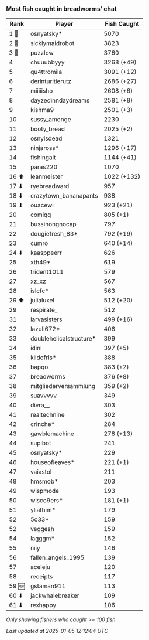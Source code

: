### Most fish caught in breadworms' chat
| Rank | Player | Fish Caught |
|------|--------|-----------|
| 1 🥇  | osnyatsky*  | 5070 |
| 2 🥈  | sicklymaidrobot  | 3823 |
| 3 🥉  | puzzlow  | 3760 |
| 4  | chuuubbyyy  | 3268 (+49) |
| 5  | qu4ttromila  | 3091 (+12) |
| 6  | derinturitierutz  | 2686 (+27) |
| 7  | miiiiisho  | 2608 (+6) |
| 8  | dayzedinndaydreams  | 2581 (+8) |
| 9  | kishma9  | 2501 (+3) |
| 10  | sussy_amonge  | 2230 |
| 11  | booty_bread  | 2025 (+2) |
| 12  | osnyisdead  | 1321 |
| 13  | ninjaross*  | 1296 (+17) |
| 14  | fishingalt  | 1144 (+41) |
| 15  | paras220  | 1070 |
| 16 ⬆ | leanmeister  | 1022 (+132) |
| 17 ⬇ | ryebreadward  | 957 |
| 18 ⬇ | crazytown_bananapants  | 938 |
| 19 ⬇ | ouacewi  | 923 (+21) |
| 20  | comiqq  | 805 (+1) |
| 21  | bussinongnocap  | 797 |
| 22  | dougiefresh_83*  | 792 (+19) |
| 23  | cumro  | 640 (+14) |
| 24 ⬇ | kaasppeerr  | 626 |
| 25  | xth49*  | 619 |
| 26  | trident1011  | 579 |
| 27  | xz_xz  | 567 |
| 28  | islcfc*  | 563 |
| 29 ⬆ | julialuxel  | 512 (+20) |
| 29  | respirate_  | 512 |
| 31  | larvasisters  | 499 (+16) |
| 32  | lazuli672*  | 406 |
| 33  | doublehelicalstructure*  | 399 |
| 34  | idini  | 397 (+5) |
| 35  | kildofris*  | 388 |
| 36  | bapqo  | 383 (+2) |
| 37  | breadworms  | 376 (+8) |
| 38  | mitgliederversammlung  | 359 (+2) |
| 39  | suavvvvv  | 349 |
| 40  | divra__  | 303 |
| 41  | realtechnine  | 302 |
| 42  | crinche*  | 284 |
| 43  | gawblemachine  | 278 (+13) |
| 44  | supibot  | 241 |
| 45  | osnyatsky*  | 229 |
| 46  | houseofleaves*  | 221 (+1) |
| 47  | vaiastol  | 211 |
| 48  | hmsmob*  | 203 |
| 49  | wispmode  | 193 |
| 50  | wisco9ers*  | 181 (+1) |
| 51  | yliathim*  | 179 |
| 52  | 5c33*  | 159 |
| 52  | veggesh  | 159 |
| 54  | lagggm*  | 152 |
| 55  | niiy  | 146 |
| 56  | fallen_angels_1995  | 139 |
| 57  | aceleju  | 120 |
| 58  | receipts  | 117 |
| 59 🆕 | gstaman911  | 113 |
| 60 ⬇ | jackwhalebreaker  | 109 |
| 61 ⬇ | rexhappy  | 106 |

_Only showing fishers who caught >= 100 fish_

_Last updated at 2025-01-05 12:12:04 UTC_